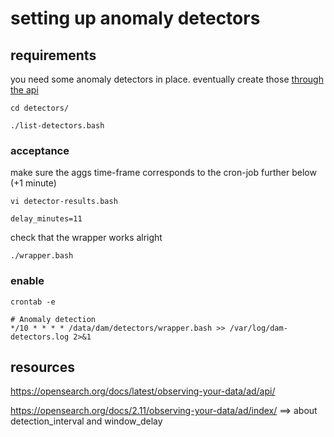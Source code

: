 # setting up anomaly detectors

## requirements

you need some anomaly detectors in place.  eventually create those [through the api](../detectors-prep/README.md)

    cd detectors/

	./list-detectors.bash

### acceptance

make sure the aggs time-frame corresponds to the cron-job further below (+1 minute)

	vi detector-results.bash

	delay_minutes=11

check that the wrapper works alright

	./wrapper.bash

### enable

```
crontab -e

# Anomaly detection
*/10 * * * * /data/dam/detectors/wrapper.bash >> /var/log/dam-detectors.log 2>&1
```

## resources

https://opensearch.org/docs/latest/observing-your-data/ad/api/

https://opensearch.org/docs/2.11/observing-your-data/ad/index/
==> about detection_interval and window_delay

